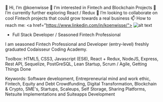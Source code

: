 👋 Hi, I’m @koenwisse
👀 I’m interested in Fintech and Blockchain Projects
🌱 I’m currently further exploring React / Redux
💞️ I’m looking to collaborate on cool Fintech projects that could grow towards a real business
📫 How to reach me:
<a href=”https://www.linkedin.com/in/koenwisse/"> ![alt text](https://img.shields.io/badge/-LinkedIn-0e76a8?style=plastic&logo=linkedIn)</a>

- Full Stack Developer / Seasoned Fintech Professional

I am seasoned Fintech Professional and Developer (entry-level) freshly graduated Codaisseur Coding Academy. 

Toolbox: HTML5, CSS3, Javascript (ES6), React + Redux, NodeJS, Express, Rest API, Sequelize, PostGreSQL, Lean Startup, Scrum / Agile, Getting Things Done

Keywords: Software development, Entrepreneurial mind and work ethic, Fintech, Equity and Debt Crowdfunding, Digital Transformation, Blockchain & Crypto, SME's, Startups, Scaleups, Self Storage, Sharing Platforms, Netsuite Implementations and Suiteapps Development








